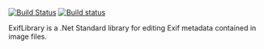 [![Build Status](https://travis-ci.org/oozcitak/exiflibrary.svg?branch=master)](https://travis-ci.org/oozcitak/exiflibrary)
[![Build status](https://ci.appveyor.com/api/projects/status/wx7jmhfprhgb5dw3?svg=true)](https://ci.appveyor.com/project/oozcitak/exiflibrary)

ExifLibrary is a .Net Standard library for editing Exif metadata contained in image files.
